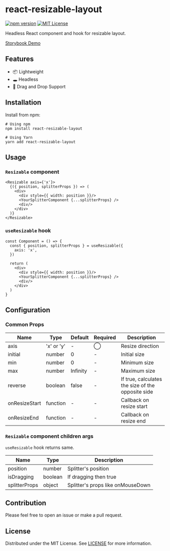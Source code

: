 # react-resizable-layout

[![npm version](https://badge.fury.io/js/react-resizable-layout.svg)](http://badge.fury.io/js/react-resizable-layout)
[![MIT License](http://img.shields.io/badge/license-MIT-blue.svg?style=flat)](LICENSE)

Headless React component and hook for resizable layout.

[Storybook Demo](https://ryosogawa.github.io/react-resizable-layout/)

## Features

- 📦 Lightweight
- 🕳 Headless
- 🤏 Drag and Drop Support

## Installation

Install from npm:

```
# Using npm
npm install react-resizable-layout

# Using Yarn
yarn add react-resizable-layout
```

## Usage

### `Resizable` component

```tsx
<Resizable axis={'x'}>
  {({ position, splitterProps }) => (
    <div>
      <div style={{ width: position }}/>
      <YourSplitterComponent {...splitterProps} />
      <div/>
    </div>
  )}
</Resizable>
```

### `useResizable` hook

```tsx
const Component = () => {
  const { position, splitterProps } = useResizable({
    axis: 'x',
  })

  return (
    <div>
      <div style={{ width: position }}/>
      <YourSplitterComponent {...splitterProps} />
      <div/>
    </div>
  )
}
```

## Configuration

### Common Props

| Name          | Type       | Default  | Required   | Description                                       |
|---------------|------------|----------|------------|---------------------------------------------------|
| axis          | 'x' or 'y' | -        | ◯          | Resize direction                                  |
| initial       | number     | 0        | -          | Initial size                                      |
| min           | number     | 0        | -          | Minimum size                                      |
| max           | number     | Infinity | -          | Maximum size                                      |
| reverse       | boolean    | false    | -          | If true, calculates the size of the opposite side |
| onResizeStart | function   | -        | -          | Callback on resize start                          |
| onResizeEnd   | function   | -        | -          | Callback on resize end                            |

### `Resizable` component children args

`useResizable` hook returns same.

| Name          | Type    | Description                       |
|---------------|---------|-----------------------------------|
| position      | number  | Splitter's position               |
| isDragging    | boolean | If dragging then true             |
| splitterProps | object  | Splitter's props like onMouseDown |

## Contribution

Please feel free to open an issue or make a pull request.

## License

Distributed under the MIT License. See [LICENSE](./LICENSE) for more information.
